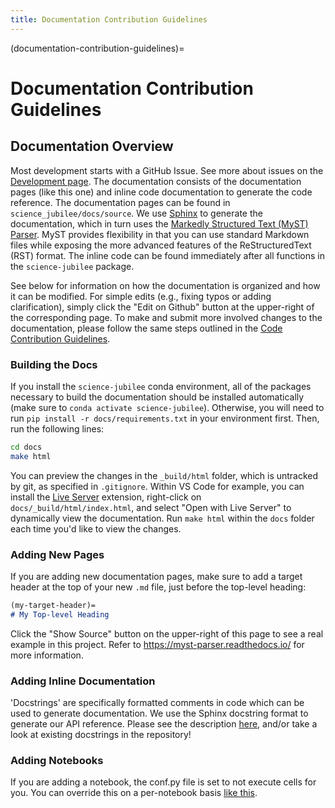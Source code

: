 ```yaml
---
title: Documentation Contribution Guidelines
---
```


(documentation-contribution-guidelines)=
# Documentation Contribution Guidelines

## Documentation Overview

Most development starts with a GitHub Issue. See more about issues on the [Development page](https://machineagency.github.io/science-jubilee/development/index.html). The documentation consists of the documentation pages (like this one) and inline code documentation to generate the code reference. The documentation pages can be found in `science_jubilee/docs/source`. We use [Sphinx](https://www.sphinx-doc.org/en/master/) to generate the documentation, which in turn uses the [Markedly Structured Text (MyST) Parser](https://myst-parser.readthedocs.io/). MyST provides flexibility in that you can use standard Markdown files while exposing the more advanced features of the ReStructuredText (RST) format. The inline code can be found immediately after all functions in the `science-jubilee` package.

See below for information on how the documentation is organized and how it can be modified. For simple edits (e.g., fixing typos or adding clarification), simply click the "Edit on Github" button at the upper-right of the corresponding page. To make and submit more involved changes to the documentation, please follow the same steps outlined in the [Code Contribution Guidelines](#code-contribution-guidelines).

### Building the Docs

If you install the `science-jubilee` conda environment, all of the packages necessary to build the documentation should be installed automatically (make sure to `conda activate science-jubilee`). Otherwise, you will need to run `pip install -r docs/requirements.txt` in your environment first. Then, run the following lines:

```bash
cd docs
make html
```

You can preview the changes in the `_build/html` folder, which is untracked by git, as specified in `.gitignore`. Within VS Code for example, you can install the [Live Server](https://marketplace.visualstudio.com/items?itemName=ritwickdey.LiveServer) extension, right-click on `docs/_build/html/index.html`, and select "Open with Live Server" to dynamically view the documentation. Run `make html` within the `docs` folder each time you'd like to view the changes.

### Adding New Pages

If you are adding new documentation pages, make sure to add a target header at the top of your new `.md` file, just before the top-level heading:

```markdown
(my-target-header)=
# My Top-level Heading
```

Click the "Show Source" button on the upper-right of this page to see a real example in this project. Refer to https://myst-parser.readthedocs.io/ for more information.

### Adding Inline Documentation

'Docstrings' are specifically formatted comments in code which can be used to generate documentation. We use the Sphinx docstring format to generate our API reference. Please see the description [here](https://sphinx-rtd-tutorial.readthedocs.io/en/latest/docstrings.html), and/or take a look at existing docstrings in the repository!

### Adding Notebooks
If you are adding a notebook, the conf.py file is set to not execute cells for you. You can override this on a per-notebook basis [like this](https://nbsphinx.readthedocs.io/en/0.9.7/never-execute.html).
